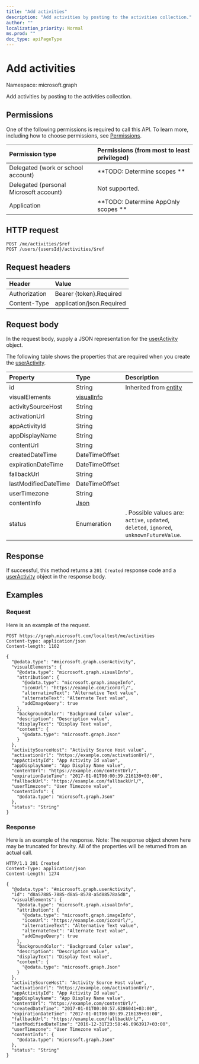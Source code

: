 ```yaml
---
title: "Add activities"
description: "Add activities by posting to the activities collection."
author: ""
localization_priority: Normal
ms.prod: ""
doc_type: apiPageType
---
```


# Add activities

Namespace: microsoft.graph

Add activities by posting to the activities collection.

## Permissions
One of the following permissions is required to call this API. To learn more, including how to choose permissions, see [Permissions](/concepts/permissions-reference.md).

|Permission type|Permissions (from most to least privileged)|
|:---|:---|
|Delegated (work or school account)|**TODO: Determine scopes **|
|Delegated (personal Microsoft account)|Not supported.|
|Application|**TODO: Determine AppOnly scopes **|

## HTTP request
<!-- {
  "blockType": "ignored"
}
-->
``` http
POST /me/activities/$ref
POST /users/{usersId}/activities/$ref
```

## Request headers
|Header|Value|
|:---|:---|
|Authorization|Bearer {token}.Required|
|Content-Type|application/json.Required|

## Request body
In the request body, supply a JSON representation for the [userActivity](../resources/useractivity.md) object.

The following table shows the properties that are required when you create the [userActivity](../resources/useractivity.md).

|Property|Type|Description|
|:---|:---|:---|
|id|String| Inherited from [entity](../resources/entity.md)|
|visualElements|[visualInfo](../resources/visualinfo.md)||
|activitySourceHost|String||
|activationUrl|String||
|appActivityId|String||
|appDisplayName|String||
|contentUrl|String||
|createdDateTime|DateTimeOffset||
|expirationDateTime|DateTimeOffset||
|fallbackUrl|String||
|lastModifiedDateTime|DateTimeOffset||
|userTimezone|String||
|contentInfo|[Json](../resources/json.md)||
|status|Enumeration|. Possible values are: `active`, `updated`, `deleted`, `ignored`, `unknownFutureValue`.|



## Response
If successful, this method returns a `201 Created` response code and a [userActivity](../resources/useractivity.md) object in the response body.

## Examples

### Request
Here is an example of the request.
<!-- {
  "blockType": "request",
  "name": "create_useractivity_from_"
}
-->
``` http
POST https://graph.microsoft.com/localtest/me/activities
Content-type: application/json
Content-length: 1102

{
  "@odata.type": "#microsoft.graph.userActivity",
  "visualElements": {
    "@odata.type": "microsoft.graph.visualInfo",
    "attribution": {
      "@odata.type": "microsoft.graph.imageInfo",
      "iconUrl": "https://example.com/iconUrl/",
      "alternativeText": "Alternative Text value",
      "alternateText": "Alternate Text value",
      "addImageQuery": true
    },
    "backgroundColor": "Background Color value",
    "description": "Description value",
    "displayText": "Display Text value",
    "content": {
      "@odata.type": "microsoft.graph.Json"
    }
  },
  "activitySourceHost": "Activity Source Host value",
  "activationUrl": "https://example.com/activationUrl/",
  "appActivityId": "App Activity Id value",
  "appDisplayName": "App Display Name value",
  "contentUrl": "https://example.com/contentUrl/",
  "expirationDateTime": "2017-01-01T00:00:39.216139+03:00",
  "fallbackUrl": "https://example.com/fallbackUrl/",
  "userTimezone": "User Timezone value",
  "contentInfo": {
    "@odata.type": "microsoft.graph.Json"
  },
  "status": "String"
}
```

### Response
Here is an example of the response. Note: The response object shown here may be truncated for brevity. All of the properties will be returned from an actual call.
<!-- {
  "blockType": "response",
  "truncated": true,
  "@odata.type": "microsoft.graph.useractivity"
}
-->
``` http
HTTP/1.1 201 Created
Content-Type: application/json
Content-Length: 1274

{
  "@odata.type": "#microsoft.graph.userActivity",
  "id": "d8a57885-7885-d8a5-8578-a5d88578a5d8",
  "visualElements": {
    "@odata.type": "microsoft.graph.visualInfo",
    "attribution": {
      "@odata.type": "microsoft.graph.imageInfo",
      "iconUrl": "https://example.com/iconUrl/",
      "alternativeText": "Alternative Text value",
      "alternateText": "Alternate Text value",
      "addImageQuery": true
    },
    "backgroundColor": "Background Color value",
    "description": "Description value",
    "displayText": "Display Text value",
    "content": {
      "@odata.type": "microsoft.graph.Json"
    }
  },
  "activitySourceHost": "Activity Source Host value",
  "activationUrl": "https://example.com/activationUrl/",
  "appActivityId": "App Activity Id value",
  "appDisplayName": "App Display Name value",
  "contentUrl": "https://example.com/contentUrl/",
  "createdDateTime": "2017-01-01T00:00:57.6286041+03:00",
  "expirationDateTime": "2017-01-01T00:00:39.216139+03:00",
  "fallbackUrl": "https://example.com/fallbackUrl/",
  "lastModifiedDateTime": "2016-12-31T23:58:46.6963917+03:00",
  "userTimezone": "User Timezone value",
  "contentInfo": {
    "@odata.type": "microsoft.graph.Json"
  },
  "status": "String"
}
```

